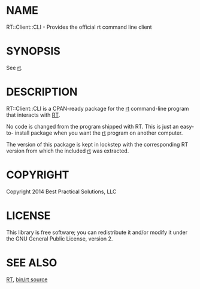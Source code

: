 # NAME

RT::Client::CLI - Provides the official rt command line client

# SYNOPSIS

See [rt](https://metacpan.org/pod/rt).

# DESCRIPTION

RT::Client::CLI is a CPAN-ready package for the [rt](https://metacpan.org/pod/rt) command-line program
that interacts with [RT](https://bestpractical.com/rt).

No code is changed from the program shipped with RT.  This is just an easy-to-
install package when you want the [rt](https://metacpan.org/pod/rt) program on another computer.

The version of this package is kept in lockstep with the corresponding RT
version from which the included [rt](https://metacpan.org/pod/rt) was extracted.

# COPYRIGHT

Copyright 2014 Best Practical Solutions, LLC

# LICENSE

This library is free software; you can redistribute it and/or modify it
under the GNU General Public License, version 2.

# SEE ALSO

[RT](https://bestpractical.com/rt),
[bin/rt source](https://github.com/bestpractical/rt/blob/stable/bin/rt.in)
